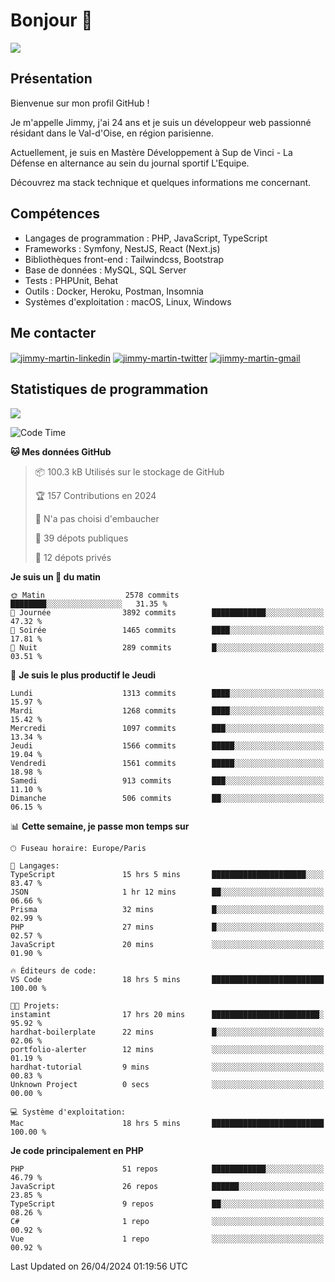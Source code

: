 # Bonjour 👋

![](https://komarev.com/ghpvc/?username=jimmy-martin&color=1a1b27)

## Présentation

Bienvenue sur mon profil GitHub !

Je m'appelle Jimmy, j'ai 24 ans et je suis un développeur web passionné résidant dans le Val-d'Oise, en région parisienne.

Actuellement, je suis en Mastère Développement à Sup de Vinci - La Défense en alternance au sein du journal sportif L'Equipe.

Découvrez ma stack technique et quelques informations me concernant.

## Compétences

- Langages de programmation : PHP, JavaScript, TypeScript
- Frameworks : Symfony, NestJS, React (Next.js)
- Bibliothèques front-end : Tailwindcss, Bootstrap
- Base de données : MySQL, SQL Server
- Tests : PHPUnit, Behat
- Outils : Docker, Heroku, Postman, Insomnia
- Systèmes d'exploitation : macOS, Linux, Windows

## Me contacter

<p>
<a href="https://www.linkedin.com/in/jimmy-martin-dev/" target="_blank"><img align="center" src="https://img.shields.io/badge/-LinkedIn-0077B5?style=for-the-badge&logo=Linkedin&logoColor=white" alt="jimmy-martin-linkedin"/></a>
<a href="https://twitter.com/jimmydev_" target="_blank"><img align="center" src="https://img.shields.io/badge/-Twitter-1DA1F2?style=for-the-badge&logo=Twitter&logoColor=white" alt="jimmy-martin-twitter"/></a>
<a href="mailto:jimmy.martin952@gmail.com" target="_blank"><img align="center" src="https://img.shields.io/badge/gmail-D14836?style=for-the-badge&logo=gmail&logoColor=white" alt="jimmy-martin-gmail"/></a>
</p>

## Statistiques de programmation

<a href="https://github-readme-stats.vercel.app/api/top-langs/?username=jimmy-martin&layout=compact">
  <img align="center" src="https://github-readme-stats.vercel.app/api/top-langs/?username=jimmy-martin&layout=compact"/>
</a>

<!--START_SECTION:waka-->
![Code Time](http://img.shields.io/badge/Code%20Time-2%2C001%20hrs%2023%20mins-blue)

**🐱 Mes données GitHub** 

> 📦 100.3 kB Utilisés sur le stockage de GitHub 
 > 
> 🏆 157 Contributions en 2024
 > 
> 🚫 N'a pas choisi d'embaucher
 > 
> 📜 39 dépots publiques 
 > 
> 🔑 12 dépots privés 
 > 
**Je suis un 🐤 du matin** 

```text
🌞 Matin                  2578 commits        ████████░░░░░░░░░░░░░░░░░   31.35 % 
🌆 Journée                3892 commits        ████████████░░░░░░░░░░░░░   47.32 % 
🌃 Soirée                 1465 commits        ████░░░░░░░░░░░░░░░░░░░░░   17.81 % 
🌙 Nuit                   289 commits         █░░░░░░░░░░░░░░░░░░░░░░░░   03.51 % 
```
📅 **Je suis le plus productif le Jeudi** 

```text
Lundi                    1313 commits        ████░░░░░░░░░░░░░░░░░░░░░   15.97 % 
Mardi                    1268 commits        ████░░░░░░░░░░░░░░░░░░░░░   15.42 % 
Mercredi                 1097 commits        ███░░░░░░░░░░░░░░░░░░░░░░   13.34 % 
Jeudi                    1566 commits        █████░░░░░░░░░░░░░░░░░░░░   19.04 % 
Vendredi                 1561 commits        █████░░░░░░░░░░░░░░░░░░░░   18.98 % 
Samedi                   913 commits         ███░░░░░░░░░░░░░░░░░░░░░░   11.10 % 
Dimanche                 506 commits         ██░░░░░░░░░░░░░░░░░░░░░░░   06.15 % 
```


📊 **Cette semaine, je passe mon temps sur** 

```text
🕑︎ Fuseau horaire: Europe/Paris

💬 Langages: 
TypeScript               15 hrs 5 mins       █████████████████████░░░░   83.47 % 
JSON                     1 hr 12 mins        ██░░░░░░░░░░░░░░░░░░░░░░░   06.66 % 
Prisma                   32 mins             █░░░░░░░░░░░░░░░░░░░░░░░░   02.99 % 
PHP                      27 mins             █░░░░░░░░░░░░░░░░░░░░░░░░   02.57 % 
JavaScript               20 mins             ░░░░░░░░░░░░░░░░░░░░░░░░░   01.90 % 

🔥 Éditeurs de code: 
VS Code                  18 hrs 5 mins       █████████████████████████   100.00 % 

🐱‍💻 Projets: 
instamint                17 hrs 20 mins      ████████████████████████░   95.92 % 
hardhat-boilerplate      22 mins             █░░░░░░░░░░░░░░░░░░░░░░░░   02.06 % 
portfolio-alerter        12 mins             ░░░░░░░░░░░░░░░░░░░░░░░░░   01.19 % 
hardhat-tutorial         9 mins              ░░░░░░░░░░░░░░░░░░░░░░░░░   00.83 % 
Unknown Project          0 secs              ░░░░░░░░░░░░░░░░░░░░░░░░░   00.00 % 

💻 Système d'exploitation: 
Mac                      18 hrs 5 mins       █████████████████████████   100.00 % 
```

**Je code principalement en PHP** 

```text
PHP                      51 repos            ████████████░░░░░░░░░░░░░   46.79 % 
JavaScript               26 repos            ██████░░░░░░░░░░░░░░░░░░░   23.85 % 
TypeScript               9 repos             ██░░░░░░░░░░░░░░░░░░░░░░░   08.26 % 
C#                       1 repo              ░░░░░░░░░░░░░░░░░░░░░░░░░   00.92 % 
Vue                      1 repo              ░░░░░░░░░░░░░░░░░░░░░░░░░   00.92 % 
```




 Last Updated on 26/04/2024 01:19:56 UTC
<!--END_SECTION:waka-->


